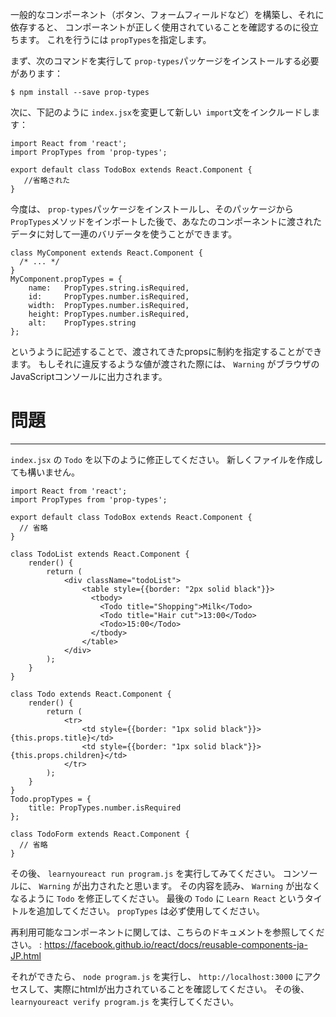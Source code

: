 一般的なコンポーネント（ボタン、フォームフィールドなど）を構築し、それに依存すると、
コンポーネントが正しく使用されていることを確認するのに役立ちます。 これを行うには `propTypes`を指定します。

まず、次のコマンドを実行して `prop-types`パッケージをインストールする必要があります：

`$ npm install --save prop-types`

次に、下記のように `index.jsx`を変更して新しい` import`文をインクルードします：

```
import React from 'react';
import PropTypes from 'prop-types';

export default class TodoBox extends React.Component {
   //省略された
}
```

今度は、 `prop-types`パッケージをインストールし、そのパッケージから` PropTypes`メソッドをインポートした後で、あなたのコンポーネントに渡されたデータに対して一連のバリデータを使うことができます。

```
class MyComponent extends React.Component {
  /* ... */
}
MyComponent.propTypes = {
    name:   PropTypes.string.isRequired,
    id:     PropTypes.number.isRequired,
    width:  PropTypes.number.isRequired,
    height: PropTypes.number.isRequired,
    alt:    PropTypes.string
};
```

というように記述することで、渡されてきたpropsに制約を指定することができます。
もしそれに違反するような値が渡された際には、 `Warning` がブラウザのJavaScriptコンソールに出力されます。


# 問題
---

`index.jsx` の `Todo` を以下のように修正してください。
新しくファイルを作成しても構いません。


```
import React from 'react';
import PropTypes from 'prop-types';

export default class TodoBox extends React.Component {
  // 省略
}

class TodoList extends React.Component {
    render() {
        return (
            <div className="todoList">
                <table style={{border: "2px solid black"}}>
                  <tbody>
                    <Todo title="Shopping">Milk</Todo>
                    <Todo title="Hair cut">13:00</Todo>
                    <Todo>15:00</Todo>
                  </tbody>
                </table>
            </div>
        );
    }
}

class Todo extends React.Component {
    render() {
        return (
            <tr>
                <td style={{border: "1px solid black"}}>{this.props.title}</td>
                <td style={{border: "1px solid black"}}>{this.props.children}</td>
            </tr>
        );
    }
}
Todo.propTypes = {
    title: PropTypes.number.isRequired
};

class TodoForm extends React.Component {
  // 省略
}
```

その後、 `learnyoureact run program.js` を実行してみてください。
コンソールに、 `Warning` が出力されたと思います。
その内容を読み、 `Warning` が出なくなるように `Todo` を修正してください。
最後の `Todo` に `Learn React` というタイトルを追加してください。
`propTypes` は必ず使用してください。

再利用可能なコンポーネントに関しては、こちらのドキュメントを参照してください。 : https://facebook.github.io/react/docs/reusable-components-ja-JP.html


それができたら、 `node program.js` を実行し、 `http://localhost:3000` にアクセスして、実際にhtmlが出力されていることを確認してください。
その後、 `learnyoureact verify program.js` を実行してください。
